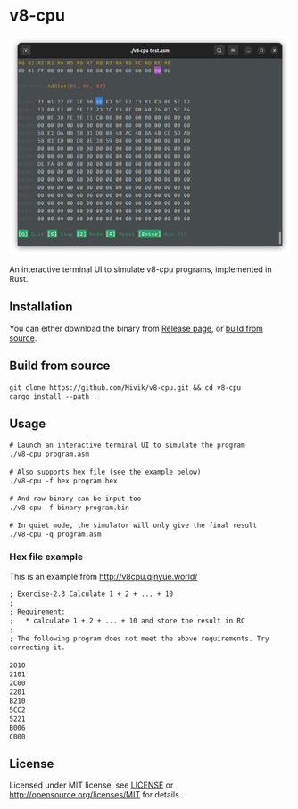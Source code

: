 
# v8-cpu

![Preview](assets/preview.png)

An interactive terminal UI to simulate v8-cpu programs, implemented in Rust.

## Installation

You can either download the binary from [Release page](https://github.com/Mivik/v8-cpu/releases), or [build from source](#build-from-source).

## Build from source

```shell
git clone https://github.com/Mivik/v8-cpu.git && cd v8-cpu
cargo install --path .
```

## Usage

```shell
# Launch an interactive terminal UI to simulate the program
./v8-cpu program.asm

# Also supports hex file (see the example below)
./v8-cpu -f hex program.hex

# And raw binary can be input too
./v8-cpu -f binary program.bin

# In quiet mode, the simulator will only give the final result
./v8-cpu -q program.asm
```

### Hex file example

This is an example from http://v8cpu.qinyue.world/

```plain
; Exercise-2.3 Calculate 1 + 2 + ... + 10
;
; Requirement:
;   * calculate 1 + 2 + ... + 10 and store the result in RC
;
; The following program does not meet the above requirements. Try correcting it.

2010
2101
2C00
2201
B210
5CC2
5221
B006
C000
```

## License

Licensed under MIT license, see [LICENSE](LICENSE) or http://opensource.org/licenses/MIT for details.

